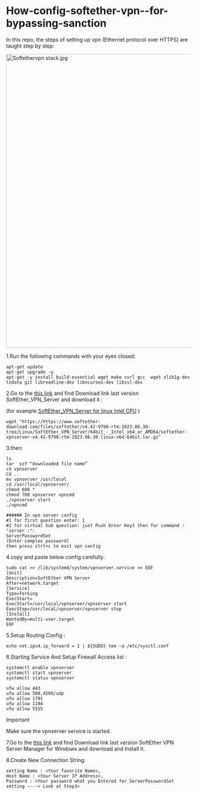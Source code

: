 # How-config-softether-vpn--for-bypassing-sanction
In this repo, the steps of setting up vpn (Ethernet protocol over HTTPS) are taught step by step:


<p><a href="https://commons.wikimedia.org/wiki/File:Softethervpn_stack.jpg#/media/File:Softethervpn_stack.jpg"><img src="https://upload.wikimedia.org/wikipedia/commons/b/b2/Softethervpn_stack.jpg" alt="Softethervpn stack.jpg" height="800" width="850"></a></p>


1.Run the following commands with your eyes closed:
```
apt-get update
apt-get upgrade -y
apt-get -y install build-essential wget make curl gcc  wget zlib1g-dev tzdata git libreadline-dev libncurses-dev libssl-dev

```
2.Go to the [this link](https://www.softether-download.com/en.aspx?product=softether/) and find Download link last version SoftEther_VPN_Server
and download it :

(for  example [SoftEther_VPN_Server for linux Intel CPU](https://https://www.softether-download.com/files/softether/v4.42-9798-rtm-2023.06.30-tree/Linux/SoftEther_VPN_Server/64bit_-_Intel_x64_or_AMD64/softether-vpnserver-v4.42-9798-rtm-2023.06.30-linux-x64-64bit.tar.gz/) )
```
wget "https://https://www.softether-download.com/files/softether/v4.42-9798-rtm-2023.06.30-tree/Linux/SoftEther_VPN_Server/64bit_-_Intel_x64_or_AMD64/softether-vpnserver-v4.42-9798-rtm-2023.06.30-linux-x64-64bit.tar.gz"

```
3.then:
```
ls
tar  xzf “downloaded file name”
cd vpnserver
Cd ..
mv vpnserver /usr/local
cd /usr/local/vpnserver/
chmod 600 *
chmod 700 vpnserver vpncmd
./vpnserver start
./vpncmd

###### In vpn server config
#1 for first question enter: 1
#2 for virtual hub question: just Push Enter Key3 then for command : "server :":
ServerPasswordSet
(Enter complex password)
then press ctrl+c to exit vpn config

```
4.copy and paste below config carefully:
```
sudo cat >> /lib/systemd/system/vpnserver.service << EOF
[Unit]
Description=SoftEther VPN Server
After=network.target
[Service]
Type=forking
ExecStart=
ExecStart=/usr/local/vpnserver/vpnserver start
ExecStop=/usr/local/vpnserver/vpnserver stop
[Install]
WantedBy=multi-user.target
EOF

```

5.Setup Routing Config :
```
echo net.ipv4.ip_forward = 1 | ${SUDO} tee -a /etc/sysctl.conf
```

6.Starting Service And Setup Firewall Access list :
```
systemctl enable vpnserver
systemctl start vpnserver
systemctl status vpnserver

ufw allow 443
ufw allow 500,4500/udp
ufw allow 1701
ufw allow 1194
ufw allow 5555

```

> [!IMPORTANT]
> Make sure the vpnserver service is started.

7.Go to the [this link](https://www.softether-download.com/en.aspx?product=softether/) and find Download link last version SoftEther VPN Server Manager for Windows
and download  and Install it.


8.Create New Connection String:
```
setting Name : <Your favorite Name>,
Host Name : <Your Server IP Address>,
Password : <Your password what you Entered for ServerPasswordSet setting ----> Look at Step3> 
```














